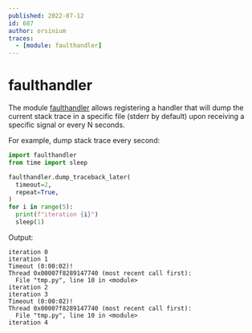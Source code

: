 ```yaml
---
published: 2022-07-12
id: 687
author: orsinium
traces:
  - [module: faulthandler]
---
```


# faulthandler

The module [faulthandler](https://docs.python.org/3/library/faulthandler.html) allows registering a handler that will dump the current stack trace in a specific file (stderr by default) upon receiving a specific signal or every N seconds.

For example, dump stack trace every second:

```python
import faulthandler
from time import sleep

faulthandler.dump_traceback_later(
  timeout=2,
  repeat=True,
)
for i in range(5):
  print(f"iteration {i}")
  sleep(1)
```

Output:

```plain
iteration 0
iteration 1
Timeout (0:00:02)!
Thread 0x00007f8289147740 (most recent call first):
  File "tmp.py", line 10 in <module>
iteration 2
iteration 3
Timeout (0:00:02)!
Thread 0x00007f8289147740 (most recent call first):
  File "tmp.py", line 10 in <module>
iteration 4
```
